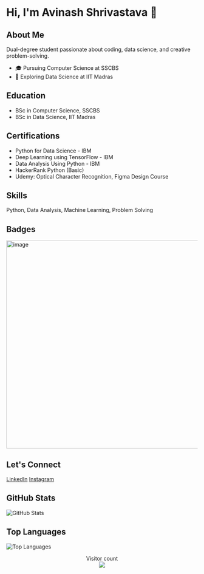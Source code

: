 # Hi, I'm Avinash Shrivastava 👋

## About Me
Dual-degree student passionate about coding, data science, and creative problem-solving.

- 🎓 Pursuing Computer Science at SSCBS
- 🤖 Exploring Data Science at IIT Madras

## Education
- BSc in Computer Science, SSCBS
- BSc in Data Science, IIT Madras

## Certifications
- Python for Data Science - IBM
- Deep Learning using TensorFlow - IBM
- Data Analysis Using Python - IBM
- HackerRank Python (Basic)
- Udemy: Optical Character Recognition, Figma Design Course

## Skills
Python, Data Analysis, Machine Learning, Problem Solving

## Badges
<img width="548" alt="image" src="https://github.com/AvinashShrivastav/AvinashShrivastav/assets/110047194/c12a7aef-cfc6-41de-a98d-593c39cd9a40">


## Let's Connect
[LinkedIn](https://linkedin.com/in/avinash--shrivastava)
[Instagram](https://www.instagram.com/itsavishrivastava/)


## GitHub Stats
![GitHub Stats](https://github-readme-stats.vercel.app/api?username=AvinashShrivastav&show_icons=true&theme=radical)

## Top Languages
![Top Languages](https://github-readme-stats.vercel.app/api/top-langs/?username=AvinashShrivastav&layout=compact&theme=radical)

<p align="center"> 
  Visitor count<br>
  <img src="https://profile-counter.glitch.me/AvinashShrivastav/count.svg" />
</p>
